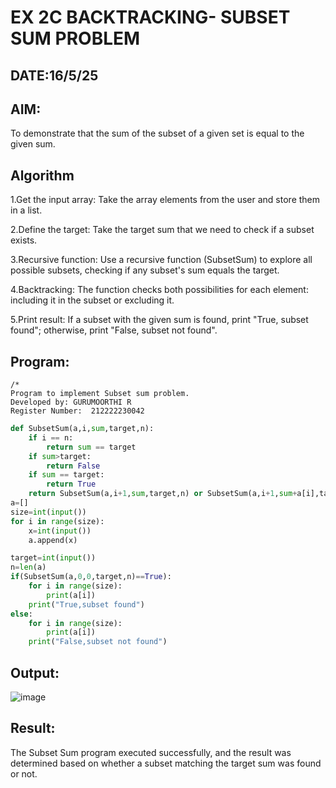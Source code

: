 # EX 2C BACKTRACKING- SUBSET SUM PROBLEM
## DATE:16/5/25
## AIM:
To demonstrate that the sum of the subset of a given set is equal to the given sum.


## Algorithm
1.Get the input array: Take the array elements from the user and store them in a list.

2.Define the target: Take the target sum that we need to check if a subset exists.

3.Recursive function: Use a recursive function (SubsetSum) to explore all possible subsets, checking if any subset's sum equals the target.

4.Backtracking: The function checks both possibilities for each element: including it in the subset or excluding it.

5.Print result: If a subset with the given sum is found, print "True, subset found"; otherwise, print "False, subset not found".   

## Program:
```
/*
Program to implement Subset sum problem.
Developed by: GURUMOORTHI R
Register Number:  212222230042
```
```python
def SubsetSum(a,i,sum,target,n):
    if i == n:
        return sum == target
    if sum>target:
        return False
    if sum == target:
        return True
    return SubsetSum(a,i+1,sum,target,n) or SubsetSum(a,i+1,sum+a[i],target,n)
a=[]
size=int(input())
for i in range(size):
    x=int(input())
    a.append(x)

target=int(input())
n=len(a)
if(SubsetSum(a,0,0,target,n)==True):
    for i in range(size):
        print(a[i])
    print("True,subset found")
else:
    for i in range(size):
        print(a[i])
    print("False,subset not found")

```
## Output:

![image](https://github.com/user-attachments/assets/02d713cf-1004-41dd-82dc-79613df8d0e8)


## Result:
The Subset Sum program executed successfully, and the result was determined based on whether a subset matching the target sum was found or not.
